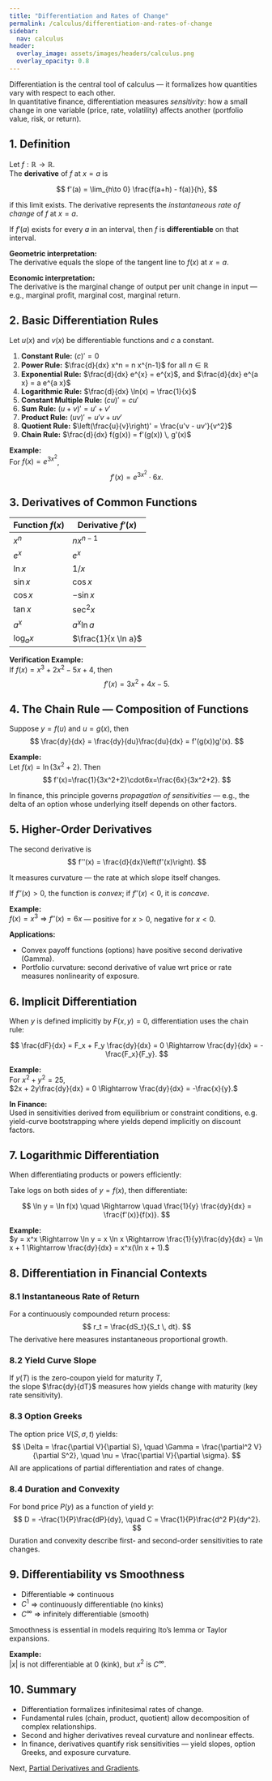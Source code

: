 ```yaml
---
title: "Differentiation and Rates of Change"
permalink: /calculus/differentiation-and-rates-of-change
sidebar:
  nav: calculus
header:
  overlay_image: assets/images/headers/calculus.png
  overlay_opacity: 0.8
---
```


Differentiation is the central tool of calculus — it formalizes how quantities vary with respect to each other.  
In quantitative finance, differentiation measures *sensitivity*: how a small change in one variable (price, rate, volatility) affects another (portfolio value, risk, or return).

## 1. Definition

Let $f:\mathbb{R}\to\mathbb{R}$.  
The **derivative** of $f$ at $x=a$ is

$$
f'(a) = \lim_{h\to 0} \frac{f(a+h) - f(a)}{h},
$$

if this limit exists. The derivative represents the *instantaneous rate of change* of $f$ at $x=a$.

If $f'(a)$ exists for every $a$ in an interval, then $f$ is **differentiable** on that interval.

**Geometric interpretation:**  
The derivative equals the slope of the tangent line to $f(x)$ at $x=a$.

**Economic interpretation:**  
The derivative is the marginal change of output per unit change in input — e.g., marginal profit, marginal cost, marginal return.

## 2. Basic Differentiation Rules

Let $u(x)$ and $v(x)$ be differentiable functions and $c$ a constant.

1. **Constant Rule:** $(c)' = 0$  
2. **Power Rule:** $\frac{d}{dx} x^n = n x^{n-1}$ for all $n \in \mathbb{R}$  
3. **Exponential Rule:** $\frac{d}{dx} e^{x} = e^{x}$, and $\frac{d}{dx} e^{a x} = a e^{a x}$  
4. **Logarithmic Rule:** $\frac{d}{dx} \ln(x) = \frac{1}{x}$  
5. **Constant Multiple Rule:** $(c u)' = c u'$  
6. **Sum Rule:** $(u+v)' = u' + v'$  
7. **Product Rule:** $(uv)' = u'v + uv'$  
8. **Quotient Rule:** $\left(\frac{u}{v}\right)' = \frac{u'v - uv'}{v^2}$  
9. **Chain Rule:** $\frac{d}{dx} f(g(x)) = f'(g(x)) \, g'(x)$

**Example:**  
For $f(x) = e^{3x^2}$,
$$
f'(x) = e^{3x^2} \cdot 6x.
$$

## 3. Derivatives of Common Functions

| Function $f(x)$ | Derivative $f'(x)$ |
|-----------------|--------------------|
| $x^n$ | $n x^{n-1}$ |
| $e^x$ | $e^x$ |
| $\ln x$ | $1/x$ |
| $\sin x$ | $\cos x$ |
| $\cos x$ | $-\sin x$ |
| $\tan x$ | $\sec^2 x$ |
| $a^x$ | $a^x \ln a$ |
| $\log_a x$ | $\frac{1}{x \ln a}$ |

**Verification Example:**  
If $f(x) = x^3 + 2x^2 - 5x + 4$, then
$$
f'(x) = 3x^2 + 4x - 5.
$$

## 4. The Chain Rule — Composition of Functions

Suppose $y=f(u)$ and $u=g(x)$, then
$$
\frac{dy}{dx} = \frac{dy}{du}\frac{du}{dx} = f'(g(x))g'(x).
$$

**Example:**  
Let $f(x)=\ln(3x^2+2)$. Then
$$
f'(x)=\frac{1}{3x^2+2}\cdot6x=\frac{6x}{3x^2+2}.
$$

In finance, this principle governs *propagation of sensitivities* — e.g., the delta of an option whose underlying itself depends on other factors.

## 5. Higher-Order Derivatives

The second derivative is
$$
f''(x) = \frac{d}{dx}\left(f'(x)\right).
$$

It measures curvature — the rate at which slope itself changes.

If $f''(x) > 0$, the function is *convex*; if $f''(x) < 0$, it is *concave*.

**Example:**  
$f(x)=x^3 \Rightarrow f''(x)=6x$ — positive for $x>0$, negative for $x<0$.

**Applications:**

- Convex payoff functions (options) have positive second derivative (Gamma).
- Portfolio curvature: second derivative of value wrt price or rate measures nonlinearity of exposure.

## 6. Implicit Differentiation

When $y$ is defined implicitly by $F(x,y)=0$, differentiation uses the chain rule:

$$
\frac{dF}{dx} = F_x + F_y \frac{dy}{dx} = 0 \Rightarrow \frac{dy}{dx} = -\frac{F_x}{F_y}.
$$

**Example:**  
For $x^2 + y^2 = 25$,  
$2x + 2y\frac{dy}{dx} = 0 \Rightarrow \frac{dy}{dx} = -\frac{x}{y}.$

**In Finance:**  
Used in sensitivities derived from equilibrium or constraint conditions, e.g. yield-curve bootstrapping where yields depend implicitly on discount factors.

## 7. Logarithmic Differentiation

When differentiating products or powers efficiently:

Take logs on both sides of $y = f(x)$, then differentiate:

$$
\ln y = \ln f(x) \quad \Rightarrow \quad \frac{1}{y} \frac{dy}{dx} = \frac{f'(x)}{f(x)}.
$$

**Example:**  
$y = x^x \Rightarrow \ln y = x \ln x \Rightarrow \frac{1}{y}\frac{dy}{dx} = \ln x + 1 \Rightarrow \frac{dy}{dx} = x^x(\ln x + 1).$

## 8. Differentiation in Financial Contexts

### 8.1 Instantaneous Rate of Return
For a continuously compounded return process:
$$
r_t = \frac{dS_t}{S_t \, dt}.
$$
The derivative here measures instantaneous proportional growth.

### 8.2 Yield Curve Slope
If $y(T)$ is the zero-coupon yield for maturity $T$,  
the slope $\frac{dy}{dT}$ measures how yields change with maturity (key rate sensitivity).

### 8.3 Option Greeks
The option price $V(S, \sigma, t)$ yields:
$$
\Delta = \frac{\partial V}{\partial S}, \quad 
\Gamma = \frac{\partial^2 V}{\partial S^2}, \quad 
\nu = \frac{\partial V}{\partial \sigma}.
$$
All are applications of partial differentiation and rates of change.

### 8.4 Duration and Convexity
For bond price $P(y)$ as a function of yield $y$:
$$
D = -\frac{1}{P}\frac{dP}{dy}, \quad C = \frac{1}{P}\frac{d^2 P}{dy^2}.
$$
Duration and convexity describe first- and second-order sensitivities to rate changes.

## 9. Differentiability vs Smoothness

- Differentiable ⇒ continuous  
- $C^1$ ⇒ continuously differentiable (no kinks)  
- $C^\infty$ ⇒ infinitely differentiable (smooth)

Smoothness is essential in models requiring Ito’s lemma or Taylor expansions.

**Example:**  
$|x|$ is not differentiable at 0 (kink), but $x^2$ is $C^\infty$.

## 10. Summary

- Differentiation formalizes infinitesimal rates of change.  
- Fundamental rules (chain, product, quotient) allow decomposition of complex relationships.  
- Second and higher derivatives reveal curvature and nonlinear effects.  
- In finance, derivatives quantify risk sensitivities — yield slopes, option Greeks, and exposure curvature.

Next, [Partial Derivatives and Gradients](partial-derivatives-and-gradients.md).
